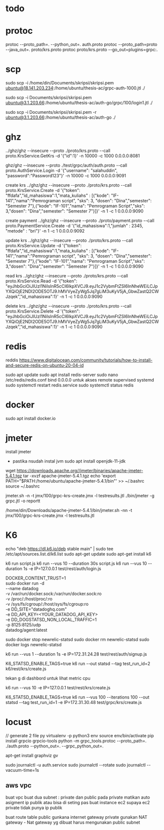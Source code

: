 # todo



# protoc

protoc --proto_path=. --python_out=. auth.proto
protoc --proto_path=proto --java_out=. proto/krs.proto
protoc proto/krs.proto --go_out=plugins=grpc:.

# scp
sudo scp -i /home/din/Documents/skripsi/skripsi.pem ubuntu@18.141.203.234:/home/ubuntu/thesis-ac/grpc-auth-1000.jtl ./

sudo scp -i Documents/skripsi/skripsi.pem ubuntu@3.1.203.66:/home/ubuntu/thesis-ac/auth-go/grpc/100/login1.jtl ./

sudo scp -i Documents/skripsi/skripsi.pem -r  ubuntu@3.1.203.66:/home/ubuntu/thesis-ac/auth-go ./

# ghz

../ghz/ghz --insecure   --proto ./proto/krs.proto   --call  proto.KrsService.GetKrs   -d '{"id":1}' -n 10000 -c 1000   0.0.0.0:8081

ghz/ghz --insecure   --proto ./test/grpc/auth/auth.proto  --call  proto.AuthService.Login   -d '{"username": "salahuddin", "password":"Password123"}' -n 10000 -c 1000   0.0.0.0:9091

create krs
../ghz/ghz --insecure   --proto ./proto/krs.proto   --call  proto.KrsService.Create   -d '{"token":       "ffdafa","id_mahasiswa":1,"mata_kuliahs" : [{"kode":     "IF-141","nama":"Pemrograman script", "sks":      3, "dosen":    "Dina","semester": "Semester 7"},{"kode":     "IF-101","nama":     "Pemrograman Script","sks":      3,"dosen":    "Dina","semester": "Semester 7"}]}' -n 1 -c 1  0.0.0.0:9090

create payment
../ghz/ghz --insecure   --proto ./proto/payment.proto   --call  proto.PaymentService.Create   -d '{"id_mahasiswa":1,"jumlah" : 2345, "metode" : "bri"}' -n 1 -c 1   0.0.0.0:9092

update krs
../ghz/ghz --insecure   --proto ./proto/krs.proto   --call  proto.KrsService.Update   -d '{"token":       "ffdafa","id_mahasiswa":1,"mata_kuliahs" : [{"kode":     "IF-141","nama":"Pemrograman script", "sks":      3, "dosen":    "Dina","semester": "Semester 7"},{"kode":     "IF-101","nama":     "Pemrograman Script","sks":      3,"dosen":    "Dina","semester": "Semester 7"}]}' -n 1 -c 1   0.0.0.0:9090

read krs
../ghz/ghz --insecure   --proto ./proto/krs.proto   --call  proto.KrsService.Read   -d '{"token":       "eyJhbGciOiJIUzI1NiIsInR5cCI6IkpXVCJ9.eyJ1c2VybmFtZSI6InNheWEiLCJpYXQiOjE2NDI2ODE5OTJ9.hMVVyeZyWg5Jq7gLiM3uKyV5jA_GbwZastQ2CWJzqek","id_mahasiswa":1}' -n 1 -c 1   0.0.0.0:9090


delete krs
../ghz/ghz --insecure   --proto ./proto/krs.proto   --call  proto.KrsService.Delete   -d '{"token":       "eyJhbGciOiJIUzI1NiIsInR5cCI6IkpXVCJ9.eyJ1c2VybmFtZSI6InNheWEiLCJpYXQiOjE2NDI2ODE5OTJ9.hMVVyeZyWg5Jq7gLiM3uKyV5jA_GbwZastQ2CWJzqek","id_mahasiswa":1}' -n 1 -c 1   0.0.0.0:9090


# redis
reddis https://www.digitalocean.com/community/tutorials/how-to-install-and-secure-redis-on-ubuntu-20-04-id

sudo apt update
sudo apt install redis-server
sudo nano /etc/redis/redis.conf
bind 0.0.0.0 untuk akses remote
supervised systemd
sudo systemctl restart redis.service
sudo systemctl status redis

# docker
sudo apt install docker.io

# jmeter
install jmeter
- pastika nsudah instal jvm
sudo apt install openjdk-11-jdk


wget https://downloads.apache.org//jmeter/binaries/apache-jmeter-5.4.1.tgz
tar -xvzf apache-jmeter-5.4.1.tgz
echo 'export PATH="$PATH:/home/ubuntu/apache-jmeter-5.4.1/bin"' >> ~/.bashrc
source ~/.bashrc

jmeter.sh -n -t jmx/100/grpc-krs-create.jmx -l testresults.jtl
./bin/jmeter  -g grpc.jtl -o reportt

/home/din/Downloads/apache-jmeter-5.4.1/bin/jmeter.sh -nn -t jmx/100/grpc-krs-create.jmx -l testresults.jtl

# K6
echo "deb https://dl.k6.io/deb stable main" | sudo tee /etc/apt/sources.list.d/k6.list
sudo apt-get update
sudo apt-get install k6

k6 run script.js
k6 run --vus 10 --duration 30s script.js
k6 run --vus 10 --duration 1s -e IP=127.0.0.1 test/rest/auth/login.js 

DOCKER_CONTENT_TRUST=1 \
sudo docker run -d \
    --name datadog \
    -v /var/run/docker.sock:/var/run/docker.sock:ro \
    -v /proc/:/host/proc/:ro \
    -v /sys/fs/cgroup/:/host/sys/fs/cgroup:ro \
    -e DD_SITE="datadoghq.com" \
    -e DD_API_KEY=<YOUR_DATADOG_API_KEY> \
    -e DD_DOGSTATSD_NON_LOCAL_TRAFFIC=1 \
    -p 8125:8125/udp \
    datadog/agent:latest

sudo docker stop newrelic-statsd 
sudo docker rm newrelic-statsd 
sudo docker logs newrelic-statsd 

k6 run --vus 1 --duration 1s -e IP=172.31.24.28 test/rest/auth/signup.js


K6_STATSD_ENABLE_TAGS=true  k6 run --out statsd --tag test_run_id=2 k6/rest/krs/create.js 


tekan g di dashbord untuk lihat metric cpu

k6 run --vus 10  -e IP=127.0.0.1 test/rest/krs/create.js 


K6_STATSD_ENABLE_TAGS=true k6 run --vus 100 --iterations 100 --out statsd --tag test_run_id=1 -e IP=172.31.30.48 test/grpc/krs/create.js

# locust
// generate 2 file py
virtualenv -p python3 env
source env/bin/activate
pip install grpcio grpcio-tools
python -m grpc_tools.protoc --proto_path=. ./auth.proto --python_out=. --grpc_python_out=.


apt-get install graphviz gv

sudo journalctl -u auth.service
sudo journalctl --rotate
sudo journalctl --vacuum-time=1s


## aws vpc
buat vpc
buat dua subnet : private dan public
pada private matikan auto asigment ip publik atau bisa di seting pas buat instance ec2 supaya ec2 private tidak punya ip publik

buat route table
public gunkana internet gateway
private gunakan NAT gateway - Nat gateway yg dibuat harus mengunakan public subnet